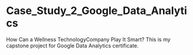 # Case_Study_2_Google_Data_Analytics
How Can a Wellness TechnologyCompany Play It Smart?
This is my capstone project for Google Data Analytics certificate. 
